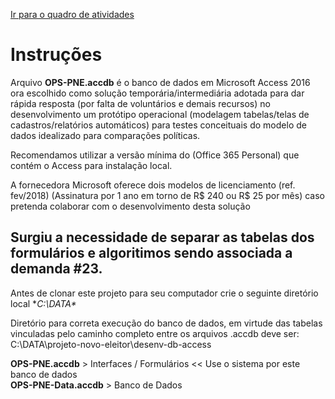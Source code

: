 [Ir para o quadro de atividades](https://github.com/ops-org/projeto-novo-eleitor/projects/6)
# Instruções

Arquivo **OPS-PNE.accdb** é o banco de dados em Microsoft Access 2016 ora escolhido como solução temporária/intermediária adotada para dar rápida resposta (por falta de voluntários e demais recursos) no desenvolvimento um protótipo operacional (modelagem tabelas/telas de cadastros/relatórios automáticos) para testes conceituais do modelo de dados idealizado para comparações políticas.

Recomendamos utilizar a versão mínima do (Office 365 Personal) que contém o Access para instalação local.

A fornecedora Microsoft oferece dois modelos de licenciamento (ref. fev/2018) (Assinatura por 1 ano em torno de R$ 240 ou 
R$ 25 por mês) caso pretenda colaborar com o desenvolvimento desta solução

## Surgiu a necessidade de separar as tabelas dos formulários e algoritimos sendo associada a demanda #23.

Antes de clonar este projeto para seu computador crie o seguinte diretório local **C:\DATA\**

Diretório para correta execução do banco de dados, em virtude das tabelas vinculadas pelo caminho completo entre os arquivos .accdb deve ser:
C:\DATA\projeto-novo-eleitor\desenv-db-access


**OPS-PNE.accdb**      > Interfaces / Formulários    << Use o sistema por este banco de dados  
**OPS-PNE-Data.accdb** > Banco de Dados
